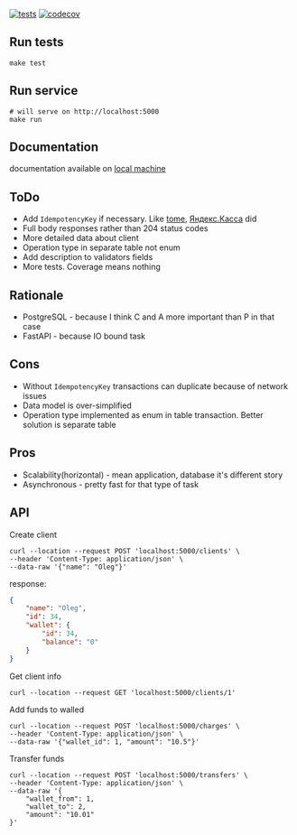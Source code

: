 
[![tests](https://github.com/angru/abilling/workflows/tests/badge.svg)](https://github.com/angru/abilling/actions?query=workflow%3Atests+branch%3Amaster++)
[![codecov](https://codecov.io/gh/angru/abilling/branch/master/graph/badge.svg)](https://codecov.io/gh/angru/abilling)

## Run tests
```shell script
make test
```

## Run service
```shell script
# will serve on http://localhost:5000
make run
```

## Documentation

documentation available on [local machine](http://localhost:5000/docs)


## ToDo

* Add `IdempotencyKey` if necessary. Like [tome](https://docs.tome.ru/idempotency), [Яндекс.Касса](https://yookassa.ru/developers/using-api/basics#idempotence) did
* Full body responses rather than 204 status codes
* More detailed data about client
* Operation type in separate table not enum
* Add description to validators fields
* More tests. Coverage means nothing


## Rationale

* PostgreSQL - because I think C and A more important than P in that case
* FastAPI - because IO bound task

## Cons

* Without `IdempotencyKey` transactions can duplicate because of network issues
* Data model is over-simplified
* Operation type implemented as enum in table transaction. Better solution is separate table


## Pros

* Scalability(horizontal) - mean application, database it's different story
* Asynchronous - pretty fast for that type of task


## API

Create client
```shell script
curl --location --request POST 'localhost:5000/clients' \
--header 'Content-Type: application/json' \
--data-raw '{"name": "Oleg"}'
```

response:
```json
{
    "name": "Oleg",
    "id": 34,
    "wallet": {
        "id": 34,
        "balance": "0"
    }
}
```

Get client info
```shell script
curl --location --request GET 'localhost:5000/clients/1'
```

Add funds to walled
```shell script
curl --location --request POST 'localhost:5000/charges' \
--header 'Content-Type: application/json' \
--data-raw '{"wallet_id": 1, "amount": "10.5"}'
```

Transfer funds

```shell script
curl --location --request POST 'localhost:5000/transfers' \
--header 'Content-Type: application/json' \
--data-raw '{
    "wallet_from": 1,
    "wallet_to": 2,
    "amount": "10.01"
}'
```
